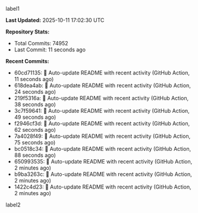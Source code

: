 
label1 
<!-- ACTIVITY_START -->
**Last Updated:** 2025-10-11 17:02:30 UTC

**Repository Stats:**
- Total Commits: 74952
- Last Commit: 11 seconds ago

**Recent Commits:**
- 60cd71135: 🤖 Auto-update README with recent activity (GitHub Action, 11 seconds ago)
- 618dea4ab: 🤖 Auto-update README with recent activity (GitHub Action, 24 seconds ago)
- 219f5316a: 🤖 Auto-update README with recent activity (GitHub Action, 38 seconds ago)
- 3c7f59641: 🤖 Auto-update README with recent activity (GitHub Action, 49 seconds ago)
- f2946cf3d: 🤖 Auto-update README with recent activity (GitHub Action, 62 seconds ago)
- 7a4028f49: 🤖 Auto-update README with recent activity (GitHub Action, 75 seconds ago)
- bc0518c34: 🤖 Auto-update README with recent activity (GitHub Action, 88 seconds ago)
- 650993535: 🤖 Auto-update README with recent activity (GitHub Action, 2 minutes ago)
- b9ba3263c: 🤖 Auto-update README with recent activity (GitHub Action, 2 minutes ago)
- 1422c4d23: 🤖 Auto-update README with recent activity (GitHub Action, 2 minutes ago)
<!-- ACTIVITY_END -->

label2
